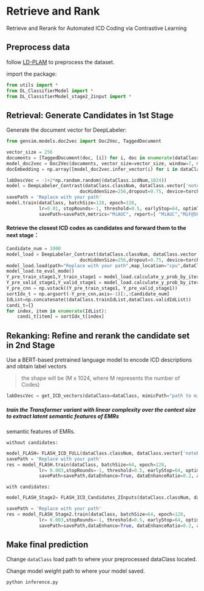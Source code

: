# Retrieve and Rank 

Retrieve and Rerank for Automated ICD Coding via Contrastive Learning

## Preprocess data

follow [LD-PLAM](https://github.com/CSUBioGroup/LD-PLAM) to preprocess the dataset.

import the package:

```python
from utils import *
from DL_ClassifierModel import *
from DL_ClassifierModel_stage2_2input import *
```

## Retrieval: Generate Candidates in 1st Stage

Generate the document vector for DeepLabeler:

```python
from gensim.models.doc2vec import Doc2Vec, TaggedDocument

vector_size = 256
documents = [TaggedDocument(doc, [i]) for i, doc in enumerate(dataClass.rawNOTE)]
model_doc2vec = Doc2Vec(documents, vector_size=vector_size, window=7, min_count=1, workers=4)
docEmbedding = np.array([model_doc2vec.infer_vector(i) for i in dataClass.rawNOTE], dtype=np.float32)
```

```python
labDescVec = -1+2*np.random.random((dataClass.icdNum,1024))
model = DeepLabeler_Contrast(dataClass.classNum, dataClass.vector['noteEmbedding'], docEmbedding, labDescVec,cnnHiddenSize=256, contextSizeList=[3,4,5],
                           docHiddenSize=256,dropout=0.75, device=torch.device('cuda:0'),temp_para=0.05)
savePath = 'Replace with your path'
model.train(dataClass, batchSize=128, epoch=128,
            lr=0.01, stopRounds=-1, threshold=0.5, earlyStop=64, optimType='Lamb',schedulerType='cosine',warmup_ratio=0.03,
            savePath=savePath,metrics="MiAUC", report=[ "MiAUC","MiF@50","MiF@100","MiF@500","MiF@1000"])
```

#### Retrieve the closest ICD codes as candidates and forward them to the next stage：

```python
Candidate_num = 1000
model_load = DeepLabeler_Contrast(dataClass.classNum, dataClass.vector['noteEmbedding'], docEmbedding, labDescVec,cnnHiddenSize=256, contextSizeList=[3,4,5],
                           docHiddenSize=256,dropout=0.75, device=torch.device('cuda:0'),temp_para=0.05)
model_load.load(path="Replace with your path",map_location="cpu",dataClass = dataClass)
model_load.to_eval_mode()
Y_pre_train_stage1,Y_train_stage1 = model_load.calculate_y_prob_by_iterator(dataClass.one_epoch_batch_data_stream(64, type='train', device=torch.device("cuda:0")))
Y_pre_valid_stage1,Y_valid_stage1 = model_load.calculate_y_prob_by_iterator(dataClass.one_epoch_batch_data_stream(64, type='valid', device=torch.device("cuda:0")))
Y_pre_cnn = np.vstack((Y_pre_train_stage1, Y_pre_valid_stage1))
sortIdx_t = np.argsort(-Y_pre_cnn,axis=-1)[:,:Candidate_num]
IdList=np.concatenate((dataClass.trainIdList,dataClass.validIdList))
candi_t={}
for index, item in enumerate(IdList):
    candi_t[item] = sortIdx_t[index]
```

## Rekanking: Refine and rerank the candidate set in 2nd Stage

Use a BERT-based pretrained language model to encode ICD descriptions and obtain label vectors

> the shape will be (M x 1024, where M represents the number of Codes) 

```python
labDescVec = get_ICD_vectors(dataClass=dataClass, mimicPath="path to mimic3")
```

##### train the Transformer variant with linear complexity over the context size to extract latent semantic features of EMRs

semantic features of EMRs.

`without candidates:`

```python
model_FLASH= FLASH_ICD_FULL(dataClass.classNum, dataClass.vector['noteEmbedding'],labDescVec,seqMaxLen=4000,chunk_length=400, trans_s=300,attnList=[512],embDropout=0.2, hdnDropout=0.2, fcDropout=0.0,numLayers=2,device=torch.device("cuda:0"))
savePath = 'Replace with your path'
res = model_FLASH.train(dataClass, batchSize=64, epoch=128,
            lr= 0.003,stopRounds=-1, threshold=0.5, earlyStop=64, optimType='Lamb',schedulerType='cosine_Anneal',eta_min=0.0,
            savePath=savePath,dataEnhance=True, dataEnhanceRatio=0.2, attackTrain=True, metrics="MiF", report=[ "MiAUC","MiF","P@5","P@8","P@15"])
```

`with candidates:`

```python
model_FLASH_Stage2= FLASH_ICD_Candidates_2Inputs(dataClass.classNum, dataClass.vector['noteEmbedding'],labDescVec,seqMaxLen=4000,chunk_length=400, trans_s = 300,attnList=[512],embDropout=0.2, hdnDropout=0.2,Dropout=0.0, fcDropout=0.0,numLayers=2,device=torch.device("cuda:0"))

savePath = 'Replace with your path'
res = model_FLASH_Stage2.train(dataClass, batchSize=64, epoch=128,
            lr= 0.003,stopRounds=-1, threshold=0.5, earlyStop=64, optimType='Lamb',schedulerType='cosine_Anneal',eta_min=0.0,
            savePath=savePath,dataEnhance=True, dataEnhanceRatio=0.2, attackTrain=True, metrics="MiF", report=[ "MiAUC","MiF","P@5","P@8","P@15"], candidate_para=candi_t)
```

## Make final prediction

Change `dataClass` load path to where your preprocessed dataClass located.

Change model weight path to where your model saved.

```python
python inference.py
```

